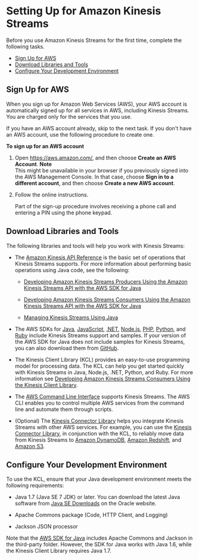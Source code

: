 # Setting Up for Amazon Kinesis Streams<a name="before-you-begin"></a>

Before you use Amazon Kinesis Streams for the first time, complete the following tasks\.


+ [Sign Up for AWS](#setting-up-sign-up-for-aws)
+ [Download Libraries and Tools](#setting-up-downloads)
+ [Configure Your Development Environment](#setting-up-requirements)

## Sign Up for AWS<a name="setting-up-sign-up-for-aws"></a>

When you sign up for Amazon Web Services \(AWS\), your AWS account is automatically signed up for all services in AWS, including Kinesis Streams\. You are charged only for the services that you use\.

If you have an AWS account already, skip to the next task\. If you don't have an AWS account, use the following procedure to create one\.

**To sign up for an AWS account**

1. Open [https://aws\.amazon\.com/](https://aws.amazon.com/), and then choose **Create an AWS Account**\.
**Note**  
This might be unavailable in your browser if you previously signed into the AWS Management Console\. In that case, choose **Sign in to a different account**, and then choose **Create a new AWS account**\.

1. Follow the online instructions\.

   Part of the sign\-up procedure involves receiving a phone call and entering a PIN using the phone keypad\.

## Download Libraries and Tools<a name="setting-up-downloads"></a>

The following libraries and tools will help you work with Kinesis Streams: 

+ The [Amazon Kinesis API Reference](http://docs.aws.amazon.com/kinesis/latest/APIReference/) is the basic set of operations that Kinesis Streams supports\. For more information about performing basic operations using Java code, see the following:

  + [Developing Amazon Kinesis Streams Producers Using the Amazon Kinesis Streams API with the AWS SDK for Java](developing-producers-with-sdk.md)

  + [Developing Amazon Kinesis Streams Consumers Using the Amazon Kinesis Streams API with the AWS SDK for Java](developing-consumers-with-sdk.md)

  + [Managing Kinesis Streams Using Java](working-with-streams.md)

+ The AWS SDKs for [Java](https://aws.amazon.com/developers/getting-started/java/), [JavaScript](https://aws.amazon.com/sdkforbrowser/), [\.NET](https://aws.amazon.com/developers/getting-started/net/), [Node\.js](https://aws.amazon.com/developers/getting-started/nodejs/), [PHP](https://aws.amazon.com/developers/getting-started/php/), [Python](https://github.com/boto/boto), and [Ruby](https://aws.amazon.com/developers/getting-started/ruby/) include Kinesis Streams support and samples\. If your version of the AWS SDK for Java does not include samples for Kinesis Streams, you can also download them from [GitHub](https://github.com/aws/aws-sdk-java/tree/master/src/samples)\.

+ The Kinesis Client Library \(KCL\) provides an easy\-to\-use programming model for processing data\. The KCL can help you get started quickly with Kinesis Streams in Java, Node\.js, \.NET, Python, and Ruby\. For more information see [Developing Amazon Kinesis Streams Consumers Using the Kinesis Client Library](developing-consumers-with-kcl.md)\.

+ The [AWS Command Line Interface](http://docs.aws.amazon.com/cli/latest/userguide/) supports Kinesis Streams\. The AWS CLI enables you to control multiple AWS services from the command line and automate them through scripts\.

+ \(Optional\) The [Kinesis Connector Library](https://github.com/awslabs/amazon-kinesis-connectors) helps you integrate Kinesis Streams with other AWS services\. For example, you can use the [Kinesis Connector Library](https://github.com/awslabs/amazon-kinesis-connectors), in conjunction with the KCL, to reliably move data from Kinesis Streams to [Amazon DynamoDB](http://docs.aws.amazon.com/amazondynamodb/latest/developerguide/), [Amazon Redshift](http://docs.aws.amazon.com/redshift/latest/dg/), and [Amazon S3](http://docs.aws.amazon.com/AmazonS3/latest/user-guide/)\.

## Configure Your Development Environment<a name="setting-up-requirements"></a>

To use the KCL, ensure that your Java development environment meets the following requirements:

+ Java 1\.7 \(Java SE 7 JDK\) or later\. You can download the latest Java software from [Java SE Downloads](http://www.oracle.com/technetwork/java/javase/downloads/index.html) on the Oracle website\.

+ Apache Commons package \(Code, HTTP Client, and Logging\)

+ Jackson JSON processor

Note that the [AWS SDK for Java](https://aws.amazon.com/sdkforjava/) includes Apache Commons and Jackson in the third\-party folder\. However, the SDK for Java works with Java 1\.6, while the Kinesis Client Library requires Java 1\.7\.